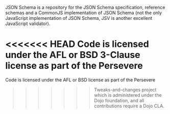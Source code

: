 JSON Schema is a repository for the JSON Schema specification, reference schemas and a CommonJS implementation of JSON Schema (not the only JavaScript implementation of JSON Schema, JSV is another excellent JavaScript validator).

<<<<<<< HEAD
Code is licensed under the AFL or BSD 3-Clause license as part of the Persevere 
=======
Code is licensed under the AFL or BSD license as part of the Persevere 
>>>>>>> Tweaks-and-changes
project which is administered under the Dojo foundation,
and all contributions require a Dojo CLA.